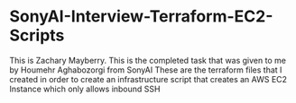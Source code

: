# SonyAI-Interview-Terraform-EC2-Scripts
This is Zachary Mayberry. This is the completed task that was given to me by Houmehr Aghabozorgi from SonyAI
These are the terraform files that I created in order to create an infrastructure script that creates an AWS EC2 Instance which only allows inbound SSH

